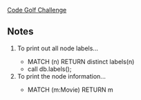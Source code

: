 [Code Golf Challenge](https://neo4j-code-golf-2022.devpost.com)

## Notes

<html>
  <ol>
    <li>To print out all node labels...</li>
    <ul>
      <li>MATCH (n) RETURN distinct labels(n)</li>
      <li>call db.labels();</li>
    </ul>
    <li>To print the node information...</li>
      <ul>
        <li>MATCH (m:Movie) RETURN m</li>
      </ul>
  </ol>
</html>
